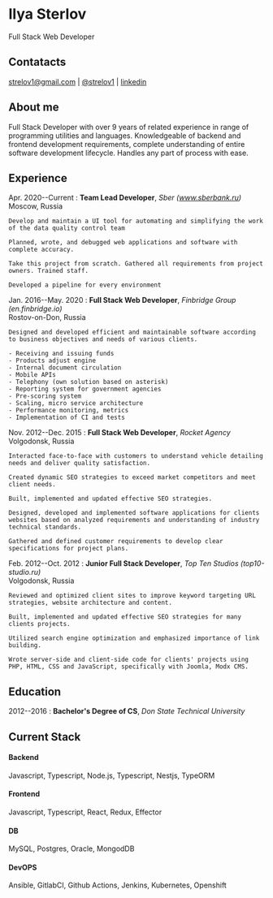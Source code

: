 # Ilya Sterlov
Full Stack Web Developer

## Contatacts
[strelov1@gmail.com](mailto:strelov1@gmail.com) | [@strelov1](https://t.me/strelov1) | [linkedin](https://www.linkedin.com/in/istrelov/)

## About me
Full Stack Developer with over 9 years of related experience in range of programming utilities and languages. Knowledgeable of backend and frontend development requirements, complete understanding of entire software development lifecycle. Handles any part of process with ease.

## Experience

Apr. 2020--Current
:   **Team Lead Developer**, *Sber (www.sberbank.ru)*\
    Moscow, Russia

    Develop and maintain a UI tool for automating and simplifying the work of the data quality control team
    
    Planned, wrote, and debugged web applications and software with complete accuracy.

    Take this project from scratch. Gathered all requirements from project owners. Trained staff.

    Developed a pipeline for every environment

Jan. 2016--May. 2020
:   **Full Stack Web Developer**, *Finbridge Group (en.finbridge.io)*\
    Rostov-on-Don, Russia

    Designed and developed efficient and maintainable software according to business objectives and needs of various clients.

    - Receiving and issuing funds
    - Products adjust engine
    - Internal document circulation
    - Mobile APIs
    - Telephony (own solution based on asterisk)
    - Reporting system for government agencies
    - Pre-scoring system
    - Scaling, micro service architecture
    - Performance monitoring, metrics
    - Implementation of CI and tests

Nov. 2012--Dec. 2015
:   **Full Stack Web Developer**, *Rocket Agency*\
    Volgodonsk, Russia

    Interacted face-to-face with customers to understand vehicle detailing needs and deliver quality satisfaction.
   
    Created dynamic SEO strategies to exceed market competitors and meet client needs.
   
    Built, implemented and updated effective SEO strategies.
   
    Designed, developed and implemented software applications for clients websites based on analyzed requirements and understanding of industry technical standards.
   
    Gathered and defined customer requirements to develop clear specifications for project plans.


Feb. 2012--Oct. 2012
:   **Junior Full Stack Developer**, *Top Ten Studios (top10-studio.ru)*\
    Volgodonsk, Russia

    Reviewed and optimized client sites to improve keyword targeting URL strategies, website architecture and content.

    Built, implemented and updated effective SEO strategies for many clients projects.
    
    Utilized search engine optimization and emphasized importance of link building.
    
    Wrote server-side and client-side code for clients' projects using PHP, HTML, CSS and JavaScript, specifically with Joomla, Modx CMS.


## Education

2012--2016
:   **Bachelor's Degree of CS**, *Don State Technical University*


## Current Stack

#### Backend
Javascript, Typescript, Node.js, Typescript, Nestjs, TypeORM

#### Frontend
Javascript, Typescript, React, Redux, Effector

#### DB
MySQL, Postgres, Oracle, MongodDB

#### DevOPS
Ansible, GitlabCI, Github Actions, Jenkins, Kubernetes, Openshift